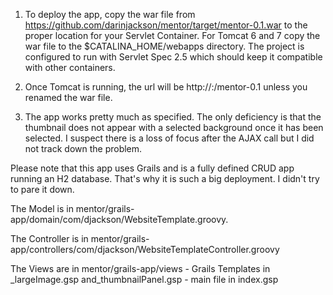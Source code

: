 1. To deploy the app, copy the war file from
https://github.com/darinjackson/mentor/target/mentor-0.1.war to the
proper location for your Servlet Container. For Tomcat 6 and 7 copy the
war file to the $CATALINA_HOME/webapps directory. The project is configured to run with 
Servlet Spec 2.5 which should keep it compatible with other containers.

2. Once Tomcat is running, the url will be 
http://<your host>:<your port>/mentor-0.1 unless you renamed the war file.

3. The app works pretty much as specified. The only deficiency is that the thumbnail
does not appear with a selected background once it has been selected. I suspect there
is a loss of focus after the AJAX call but I did not track down the problem.


Please note that this app uses Grails and is a fully defined CRUD app running an H2
database. That's why it is such a big deployment. I didn't try to pare it down.

The Model is in mentor/grails-app/domain/com/djackson/WebsiteTemplate.groovy.

The Controller is in mentor/grails-app/controllers/com/djackson/WebsiteTemplateController.groovy

The Views are in mentor/grails-app/views
	- Grails Templates in _largeImage.gsp and_thumbnailPanel.gsp
	- main file in index.gsp